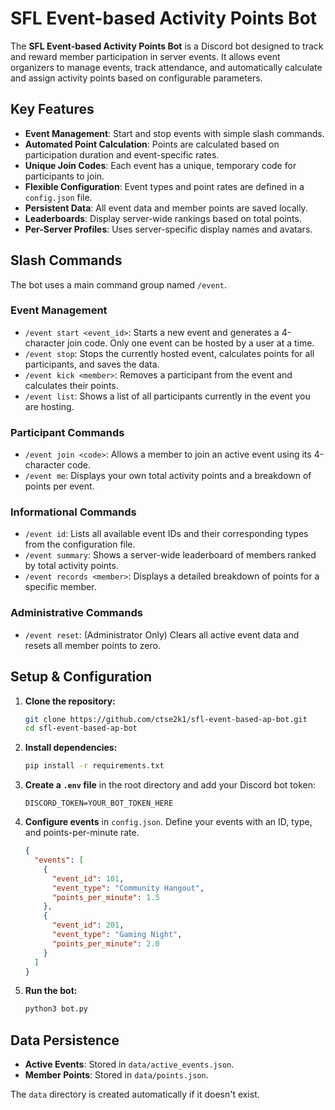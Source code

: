 # SFL Event-based Activity Points Bot

The **SFL Event-based Activity Points Bot** is a Discord bot designed to track and reward member participation in server events. It allows event organizers to manage events, track attendance, and automatically calculate and assign activity points based on configurable parameters.

## Key Features

- **Event Management**: Start and stop events with simple slash commands.
- **Automated Point Calculation**: Points are calculated based on participation duration and event-specific rates.
- **Unique Join Codes**: Each event has a unique, temporary code for participants to join.
- **Flexible Configuration**: Event types and point rates are defined in a `config.json` file.
- **Persistent Data**: All event data and member points are saved locally.
- **Leaderboards**: Display server-wide rankings based on total points.
- **Per-Server Profiles**: Uses server-specific display names and avatars.

## Slash Commands

The bot uses a main command group named `/event`.

### Event Management
- `/event start <event_id>`: Starts a new event and generates a 4-character join code. Only one event can be hosted by a user at a time.
- `/event stop`: Stops the currently hosted event, calculates points for all participants, and saves the data.
- `/event kick <member>`: Removes a participant from the event and calculates their points.
- `/event list`: Shows a list of all participants currently in the event you are hosting.

### Participant Commands
- `/event join <code>`: Allows a member to join an active event using its 4-character code.
- `/event me`: Displays your own total activity points and a breakdown of points per event.

### Informational Commands
- `/event id`: Lists all available event IDs and their corresponding types from the configuration file.
- `/event summary`: Shows a server-wide leaderboard of members ranked by total activity points.
- `/event records <member>`: Displays a detailed breakdown of points for a specific member.

### Administrative Commands
- `/event reset`: (Administrator Only) Clears all active event data and resets all member points to zero.

## Setup & Configuration

1.  **Clone the repository:**
    ```bash
    git clone https://github.com/ctse2k1/sfl-event-based-ap-bot.git
    cd sfl-event-based-ap-bot
    ```

2.  **Install dependencies:**
    ```bash
    pip install -r requirements.txt
    ```

3.  **Create a `.env` file** in the root directory and add your Discord bot token:
    ```
    DISCORD_TOKEN=YOUR_BOT_TOKEN_HERE
    ```

4.  **Configure events** in `config.json`. Define your events with an ID, type, and points-per-minute rate.
    ```json
    {
      "events": [
        {
          "event_id": 101,
          "event_type": "Community Hangout",
          "points_per_minute": 1.5
        },
        {
          "event_id": 201,
          "event_type": "Gaming Night",
          "points_per_minute": 2.0
        }
      ]
    }
    ```

5.  **Run the bot:**
    ```bash
    python3 bot.py
    ```

## Data Persistence

- **Active Events**: Stored in `data/active_events.json`.
- **Member Points**: Stored in `data/points.json`.

The `data` directory is created automatically if it doesn't exist.
